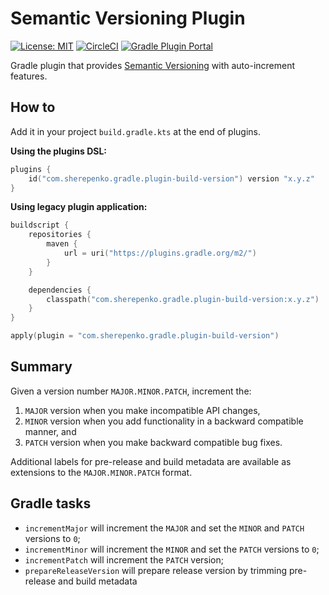 # Semantic Versioning Plugin

[![License: MIT](https://img.shields.io/badge/License-MIT-blue.svg)](https://opensource.org/licenses/MIT)
[![CircleCI](https://circleci.com/gh/asherepenko/plugin-build-version.svg?style=svg&circle-token=384648b6b628cea4af1f4d834f1788ffaafa9f31)](https://circleci.com/gh/asherepenko/plugin-build-version)
[![Gradle Plugin Portal](https://img.shields.io/maven-metadata/v/https/plugins.gradle.org/m2/com/sherepenko/gradle/plugin-build-version/com.sherepenko.gradle.plugin-build-version.gradle.plugin/maven-metadata.xml.svg?colorB=007ec6&label=Gradle%20Plugin%20Portal)](https://plugins.gradle.org/plugin/com.sherepenko.gradle.plugin-build-version)

Gradle plugin that provides [Semantic Versioning](https://semver.org/) with auto-increment features.

## How to

Add it in your project `build.gradle.kts` at the end of plugins.

**Using the plugins DSL:**

```kotlin
plugins {
    id("com.sherepenko.gradle.plugin-build-version") version "x.y.z"
}
```

**Using legacy plugin application:**

```kotlin
buildscript {
    repositories {
        maven {
            url = uri("https://plugins.gradle.org/m2/")
        }
    }

    dependencies {
        classpath("com.sherepenko.gradle.plugin-build-version:x.y.z")
    }
}

apply(plugin = "com.sherepenko.gradle.plugin-build-version")
```

## Summary

Given a version number `MAJOR.MINOR.PATCH`, increment the:

1. `MAJOR` version when you make incompatible API changes,
2. `MINOR` version when you add functionality in a backward compatible manner, and
3. `PATCH` version when you make backward compatible bug fixes.

Additional labels for pre-release and build metadata are available as extensions to the `MAJOR.MINOR.PATCH` format.

## Gradle tasks

- `incrementMajor` will increment the `MAJOR` and set the `MINOR` and `PATCH` versions to `0`;
- `incrementMinor` will increment the `MINOR` and set the `PATCH` versions to `0`;
- `incrementPatch` will increment the `PATCH` version;
- `prepareReleaseVersion` will prepare release version by trimming pre-release and build metadata
